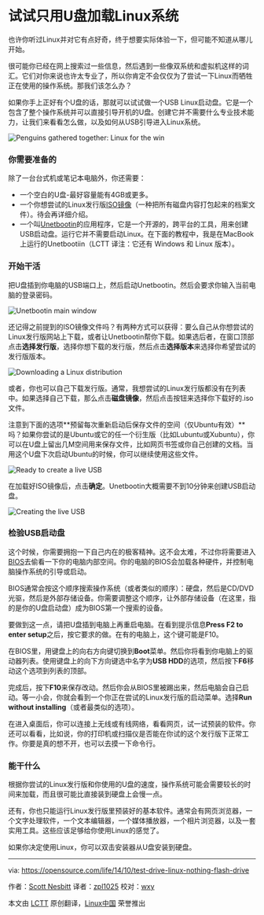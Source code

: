 试试只用U盘加载Linux系统
================================================================================

也许你听过Linux并对它有点好奇，终于想要实际体验一下，但可能不知道从哪儿开始。

很可能你已经在网上搜索过一些信息，然后遇到一些像双系统和虚拟机这样的词汇。它们对你来说也许太专业了，所以你肯定不会仅仅为了尝试一下Linux而牺牲正在使用的操作系统。那我们该怎么办？

如果你手上正好有个U盘的话，那就可以试试做一个USB Linux启动盘。它是一个包含了整个操作系统并可以直接引导开机的U盘。创建它并不需要什么专业技术能力，让我们来看看怎么做，以及如何从USB引导进入Linux系统。

![Penguins gathered together: Linux for the win](https://opensource.com/sites/default/files/styles/image-full-size/public/images/life/OSDC_Penguin_Image_520x292_12324207_0714_mm_v1a.png)
 
### 你需要准备的 ###

除了一台台式机或笔记本电脑外，你还需要：

- 一个空白的U盘-最好容量能有4GB或更多。
- 一个你想尝试的Linux发行版[ISO镜像][1]（一种把所有磁盘内容打包起来的档案文件）。待会再详细介绍。
- 一个叫[Unetbootin][2]的应用程序，它是一个开源的，跨平台的工具，用来创建USB启动盘。运行它并不需要启动Linux。在下面的教程中，我是在MacBook上运行的Unetbootiin（LCTT 译注：它还有 Windows 和 Linux 版本）。

### 开始干活 ###

把U盘插到你电脑的USB端口上，然后启动Unetbootin。然后会要求你输入当前电脑的登录密码。

![Unetbootin main window](http://opensource.com/sites/default/files/images/life-uploads/unetbootin-main.png)

还记得之前提到的ISO镜像文件吗？有两种方式可以获得：要么自己从你想尝试的Linux发行版网站上下载，或者让Unetbootin帮你下载。如果选后者，在窗口顶部点击**选择发行版**，选择你想下载的发行版，然后点击**选择版本**来选择你希望尝试的发行版版本。

![Downloading a Linux distribution](http://opensource.com/sites/default/files/images/life-uploads/unetbootin-download-distro.png)

或者，你也可以自己下载发行版。通常，我想尝试的Linux发行版都没有在列表中。如果选择自己下载，那么点击**磁盘镜像**，然后点击按钮来选择你下载好的.iso文件。

注意到下面的选项**预留每次重新启动后保存文件的空间（仅Ubuntu有效）**吗？如果你尝试的是Ubuntu或它的任一个衍生版（比如Lubuntu或Xubuntu），你可以在U盘上留出几M空间用来保存文件，比如网页书签或你自己创建的文档。当用这个U盘下次启动Ubuntu的时候，你可以继续使用这些文件。

![Ready to create a live USB](http://opensource.com/sites/default/files/images/life-uploads/unetbootin-ready-to-go.png)

在加载好ISO镜像后，点击**确定**。Unetbootin大概需要不到10分钟来创建USB启动盘。

![Creating the live USB](http://opensource.com/sites/default/files/images/life-uploads/unetbootin-creating-disk.png)

### 检验USB启动盘 ###

这个时候，你需要拥抱一下自己内在的极客精神。这不会太难，不过你将需要进入[BIOS][3]去偷看一下你的电脑内部空间。你的电脑的BIOS会加载各种硬件，并控制电脑操作系统的引导或启动。

BIOS通常会按这个顺序搜索操作系统（或者类似的顺序）：硬盘，然后是CD/DVD光驱，然后是外部存储设备。你需要调整这个顺序，让外部存储设备（在这里，指的是你的U盘启动盘）成为BIOS第一个搜索的设备。

要做到这一点，请把U盘插到电脑上再重启电脑。在看到提示信息**Press F2 to enter setup**之后，按它要求的做。在有的电脑上，这个键可能是F10。

在BIOS里，用键盘上的向右方向键切换到**Boot**菜单。然后你将看到你电脑上的驱动器列表。使用键盘上的向下方向键选中名字为**USB HDD**的选项，然后按下**F6**移动这个选项到列表的顶部。

完成后，按下**F10**来保存改动。然后你会从BIOS里被踢出来，然后电脑会自己启动。等一小会，你就会看到一个你正在尝试的Linux发行版的启动菜单。选择**Run without installing**（或者最类似的选项）。

在进入桌面后，你可以连接上无线或有线网络，看看网页，试一试预装的软件。你还可以看看，比如说，你的打印机或扫描仪是否能在你试的这个发行版下正常工作。你要是真的想不开，也可以去摸一下命令行。

### 能干什么 ###

根据你尝试的Linux发行版和你使用的U盘的速度，操作系统可能会需要较长的时间来加载，而且很可能比直接装到硬盘上会慢一点。

还有，你也只能运行Linux发行版里预装好的基本软件。通常会有网页浏览器，一个文字处理软件，一个文本编辑器，一个媒体播放器，一个相片浏览器，以及一套实用工具。这些应该足够给你使用Linux的感觉了。

如果你决定使用Linux，你可以双击安装器从U盘安装到硬盘。

--------------------------------------------------------------------------------

via: https://opensource.com/life/14/10/test-drive-linux-nothing-flash-drive

作者：[Scott Nesbitt][a]
译者：[zpl1025](https://github.com/zpl1025)
校对：[wxy](https://github.com/wxy)

本文由 [LCTT](https://github.com/LCTT/TranslateProject) 原创翻译，[Linux中国](http://linux.cn/) 荣誉推出

[a]:https://opensource.com/users/scottnesbitt
[1]:http://en.wikipedia.org/wiki/ISO_image
[2]:http://unetbootin.sourceforge.net/
[3]:http://en.wikipedia.org/wiki/BIOS

